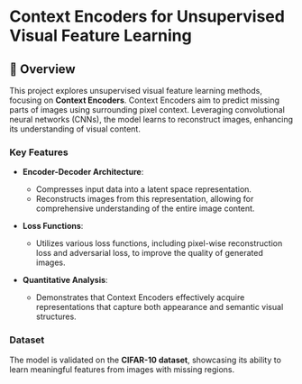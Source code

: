 # Context Encoders for Unsupervised Visual Feature Learning

## 📖 Overview
This project explores unsupervised visual feature learning methods, focusing on **Context Encoders**. Context Encoders aim to predict missing parts of images using surrounding pixel context. Leveraging convolutional neural networks (CNNs), the model learns to reconstruct images, enhancing its understanding of visual content.

### Key Features
- **Encoder-Decoder Architecture**: 
  - Compresses input data into a latent space representation.
  - Reconstructs images from this representation, allowing for comprehensive understanding of the entire image content.

- **Loss Functions**: 
  - Utilizes various loss functions, including pixel-wise reconstruction loss and adversarial loss, to improve the quality of generated images.

- **Quantitative Analysis**: 
  - Demonstrates that Context Encoders effectively acquire representations that capture both appearance and semantic visual structures.

### Dataset
The model is validated on the **CIFAR-10 dataset**, showcasing its ability to learn meaningful features from images with missing regions.
